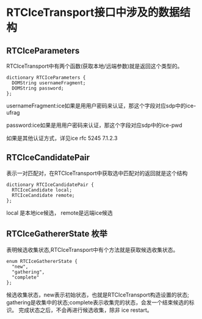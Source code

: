 # RTCIceTransport接口中涉及的数据结构

## RTCIceParameters

RTCIceTransport中有两个函数(获取本地/远端参数)就是返回这个类型的。

    dictionary RTCIceParameters {
      DOMString usernameFragment;
      DOMString password;
    };

usernameFragment:ice如果是用用户密码来认证，那这个字段对应sdp中的ice-ufrag

password:ice如果是用用户密码来认证，那这个字段对应sdp中的ice-pwd

如果是其他认证方式，详见ice rfc 5245 7.1.2.3

## RTCIceCandidatePair

表示一对匹配对，在RTCIceTransport中获取选中匹配对的返回就是这个结构

    dictionary RTCIceCandidatePair {
      RTCIceCandidate local;
      RTCIceCandidate remote;
    };

local 是本地ice候选， remote是远端ice候选

## RTCIceGathererState 枚举

表明候选收集状态,RTCIceTransport中有个方法就是获取候选收集状态。

    enum RTCIceGathererState {
      "new",
      "gathering",
      "complete"
    };

候选收集状态，new表示初始状态，也就是RTCIceTransport构造设置的状态;
gathering是收集中的状态;complete表示收集完的状态，会发一个结束候选的标识。
完成状态之后，不会再进行候选收集，除非 ice restart。
